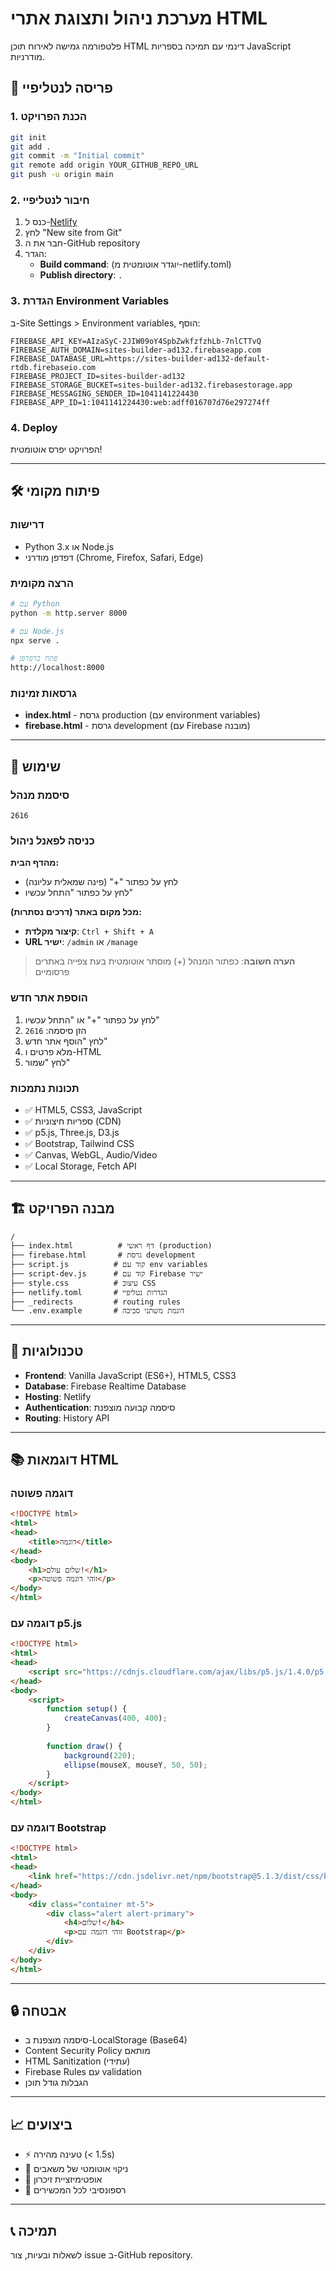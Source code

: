 # מערכת ניהול ותצוגת אתרי HTML

פלטפורמה גמישה לאירוח תוכן HTML דינמי עם תמיכה בספריות JavaScript מודרניות.

## 🚀 פריסה לנטליפיי

### 1. הכנת הפרויקט
```bash
git init
git add .
git commit -m "Initial commit"
git remote add origin YOUR_GITHUB_REPO_URL
git push -u origin main
```

### 2. חיבור לנטליפיי
1. כנס ל-[Netlify](https://netlify.com)
2. לחץ "New site from Git"
3. חבר את ה-GitHub repository
4. הגדר:
   - **Build command**: (יוגדר אוטומטית מ-netlify.toml)
   - **Publish directory**: `.`

### 3. הגדרת Environment Variables
ב-Site Settings > Environment variables, הוסף:

```
FIREBASE_API_KEY=AIzaSyC-2JIW09oY4SpbZwkfzfzhLb-7nlCTTvQ
FIREBASE_AUTH_DOMAIN=sites-builder-ad132.firebaseapp.com
FIREBASE_DATABASE_URL=https://sites-builder-ad132-default-rtdb.firebaseio.com
FIREBASE_PROJECT_ID=sites-builder-ad132
FIREBASE_STORAGE_BUCKET=sites-builder-ad132.firebasestorage.app
FIREBASE_MESSAGING_SENDER_ID=1041141224430
FIREBASE_APP_ID=1:1041141224430:web:adff016707d76e297274ff
```

### 4. Deploy
הפרויקט יפרס אוטומטית!

---

## 🛠️ פיתוח מקומי

### דרישות
- Python 3.x או Node.js
- דפדפן מודרני (Chrome, Firefox, Safari, Edge)

### הרצה מקומית
```bash
# עם Python
python -m http.server 8000

# עם Node.js
npx serve .

# פתח בדפדפן
http://localhost:8000
```

### גרסאות זמינות
- **index.html** - גרסת production (עם environment variables)
- **firebase.html** - גרסת development (עם Firebase מובנה)

---

## 📝 שימוש

### סיסמת מנהל
```
2616
```

### כניסה לפאנל ניהול
**מהדף הבית:**
- לחץ על כפתור "+" (פינה שמאלית עליונה)
- לחץ על כפתור "התחל עכשיו"

**מכל מקום באתר (דרכים נסתרות):**
- **קיצור מקלדת**: `Ctrl + Shift + A`
- **URL ישיר**: `/admin` או `/manage`

> **הערה חשובה**: כפתור המנהל (+) מוסתר אוטומטית בעת צפייה באתרים פרסומיים

### הוספת אתר חדש
1. לחץ על כפתור "+" או "התחל עכשיו"
2. הזן סיסמה: `2616`
3. לחץ "הוסף אתר חדש"
4. מלא פרטים ו-HTML
5. לחץ "שמור"

### תכונות נתמכות
- ✅ HTML5, CSS3, JavaScript
- ✅ ספריות חיצוניות (CDN)
- ✅ p5.js, Three.js, D3.js
- ✅ Bootstrap, Tailwind CSS
- ✅ Canvas, WebGL, Audio/Video
- ✅ Local Storage, Fetch API

---

## 🏗️ מבנה הפרויקט

```
/
├── index.html          # דף ראשי (production)
├── firebase.html       # גרסת development
├── script.js          # קוד עם env variables
├── script-dev.js      # קוד עם Firebase ישיר
├── style.css          # עיצוב CSS
├── netlify.toml       # הגדרות נטליפיי
├── _redirects         # routing rules
└── .env.example       # דוגמת משתני סביבה
```

---

## 🔧 טכנולוגיות

- **Frontend**: Vanilla JavaScript (ES6+), HTML5, CSS3
- **Database**: Firebase Realtime Database
- **Hosting**: Netlify
- **Authentication**: סיסמה קבועה מוצפנת
- **Routing**: History API

---

## 📚 דוגמאות HTML

### דוגמה פשוטה
```html
<!DOCTYPE html>
<html>
<head>
    <title>דוגמה</title>
</head>
<body>
    <h1>שלום עולם!</h1>
    <p>זוהי דוגמה פשוטה</p>
</body>
</html>
```

### דוגמה עם p5.js
```html
<!DOCTYPE html>
<html>
<head>
    <script src="https://cdnjs.cloudflare.com/ajax/libs/p5.js/1.4.0/p5.js"></script>
</head>
<body>
    <script>
        function setup() {
            createCanvas(400, 400);
        }
        
        function draw() {
            background(220);
            ellipse(mouseX, mouseY, 50, 50);
        }
    </script>
</body>
</html>
```

### דוגמה עם Bootstrap
```html
<!DOCTYPE html>
<html>
<head>
    <link href="https://cdn.jsdelivr.net/npm/bootstrap@5.1.3/dist/css/bootstrap.min.css" rel="stylesheet">
</head>
<body>
    <div class="container mt-5">
        <div class="alert alert-primary">
            <h4>שלום!</h4>
            <p>זוהי דוגמה עם Bootstrap</p>
        </div>
    </div>
</body>
</html>
```

---

## 🔒 אבטחה

- סיסמה מוצפנת ב-LocalStorage (Base64)
- Content Security Policy מותאם
- HTML Sanitization (עתידי)
- Firebase Rules עם validation
- הגבלות גודל תוכן

---

## 📈 ביצועים

- ⚡ טעינה מהירה (< 1.5s)
- 🧹 ניקוי אוטומטי של משאבים
- 💾 אופטימיזציית זיכרון
- 📱 רספונסיבי לכל המכשירים

---

## 📞 תמיכה

לשאלות ובעיות, צור issue ב-GitHub repository.
